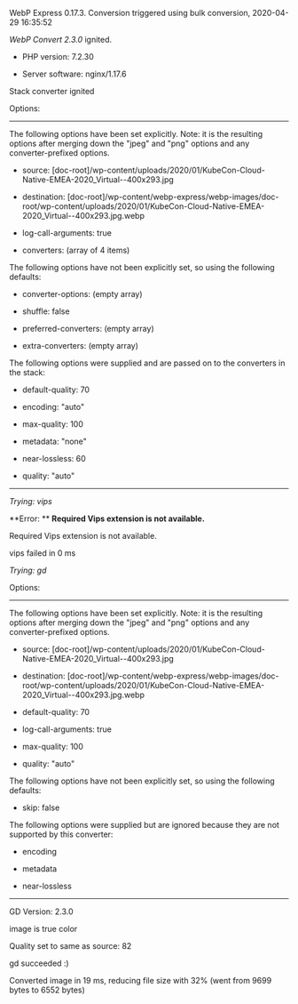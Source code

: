 WebP Express 0.17.3. Conversion triggered using bulk conversion, 2020-04-29 16:35:52

*WebP Convert 2.3.0*  ignited.
- PHP version: 7.2.30
- Server software: nginx/1.17.6

Stack converter ignited

Options:
------------
The following options have been set explicitly. Note: it is the resulting options after merging down the "jpeg" and "png" options and any converter-prefixed options.
- source: [doc-root]/wp-content/uploads/2020/01/KubeCon-Cloud-Native-EMEA-2020_Virtual--400x293.jpg
- destination: [doc-root]/wp-content/webp-express/webp-images/doc-root/wp-content/uploads/2020/01/KubeCon-Cloud-Native-EMEA-2020_Virtual--400x293.jpg.webp
- log-call-arguments: true
- converters: (array of 4 items)

The following options have not been explicitly set, so using the following defaults:
- converter-options: (empty array)
- shuffle: false
- preferred-converters: (empty array)
- extra-converters: (empty array)

The following options were supplied and are passed on to the converters in the stack:
- default-quality: 70
- encoding: "auto"
- max-quality: 100
- metadata: "none"
- near-lossless: 60
- quality: "auto"
------------


*Trying: vips* 

**Error: ** **Required Vips extension is not available.** 
Required Vips extension is not available.
vips failed in 0 ms

*Trying: gd* 

Options:
------------
The following options have been set explicitly. Note: it is the resulting options after merging down the "jpeg" and "png" options and any converter-prefixed options.
- source: [doc-root]/wp-content/uploads/2020/01/KubeCon-Cloud-Native-EMEA-2020_Virtual--400x293.jpg
- destination: [doc-root]/wp-content/webp-express/webp-images/doc-root/wp-content/uploads/2020/01/KubeCon-Cloud-Native-EMEA-2020_Virtual--400x293.jpg.webp
- default-quality: 70
- log-call-arguments: true
- max-quality: 100
- quality: "auto"

The following options have not been explicitly set, so using the following defaults:
- skip: false

The following options were supplied but are ignored because they are not supported by this converter:
- encoding
- metadata
- near-lossless
------------

GD Version: 2.3.0
image is true color
Quality set to same as source: 82
gd succeeded :)

Converted image in 19 ms, reducing file size with 32% (went from 9699 bytes to 6552 bytes)
